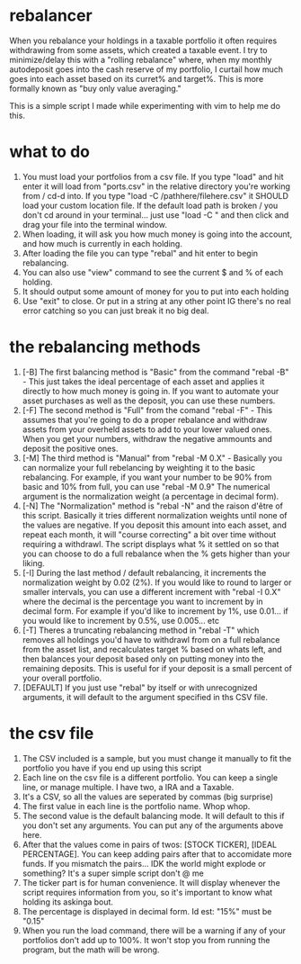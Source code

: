 # rebalancer
When you rebalance your holdings in a taxable portfolio it often requires withdrawing from some assets, which created a taxable event. I try to minimize/delay this with a "rolling rebalance" where, when my monthly autodeposit goes into the cash reserve of my portfolio, I curtail how much goes into each asset based on its curret% and target%. This is more formally known as "buy only value averaging."

This is a simple script I made while experimenting with vim to help me do this. 

# what to do
1. You must load your portfolios from a csv file. If you type "load" and hit enter it will load from "ports.csv" in the relative directory you're working from / cd-d into. If you type "load -C /pathhere/filehere.csv" it SHOULD load your custom location file. If the default load path is broken / you don't cd around in your terminal... just use "load -C " and then click and drag your file into the terminal window.
2. When loading, it will ask you how much money is going into the account, and how much is currently in each holding.
3. After loading the file you can type "rebal" and hit enter to begin rebalancing.
4. You can also use "view" command to see the current $ and % of each holding.
5. It should output some amount of money for you to put into each holding
6. Use "exit" to close. Or put in a string at any other point IG there's no real error catching so you can just break it no big deal. 

# the rebalancing methods
1. [-B] The first balancing method is "Basic" from the command "rebal -B" - This just takes the ideal percentage of each asset and applies it directly to how much money is going in. If you want to automate your asset purchases as well as the deposit, you can use these numbers. 
2. [-F] The second method is "Full" from the comand "rebal -F" - This assumes that you're going to do a proper rebalance and withdraw assets from your overheld assets to add to your lower valued ones. When you get your numbers, withdraw the negative ammounts and deposit the positive ones.
3. [-M] The third method is "Manual" from "rebal -M 0.X" - Basically you can normalize your full rebelancing by weighting it to the basic rebalancing. For example, if you want your number to be 90% from basic and 10% from full, you can use "rebal -M 0.9" The numerical argument is the normalization weight (a percentage in decimal form).
4. [-N] The "Normalization" method is "rebal -N" and the raison d'être of this script. Basically it tries different normalization weights until none of the values are negative. If you deposit this amount into each asset, and repeat each month, it will "course correcting" a bit over time without requiring a withdrawl. The script displays what % it settled on so that you can choose to do a full rebalance when the % gets higher than your liking.
5. [-I] During the last method / default rebalancing, it increments the normalization weight by 0.02 (2%). If you would like to round to larger or smaller intervals, you can use a different increment with "rebal -I 0.X" where the decimal is the percentage you want to increment by in decimal form. For example if you'd like to increment by 1%, use 0.01... if you would like to increment by 0.5%, use 0.005... etc
6. [-T] Theres a truncating rebalancing method in "rebal -T" which removes all holdings you'd have to withdrawl from on a full rebalance from the asset list, and recalculates target % based on whats left, and then balances your deposit based only on putting money into the remaining deposits. This is useful for if your deposit is a small percent of your overall portfolio.
7. [DEFAULT] If you just use "rebal" by itself or with unrecognized arguments, it will default to the argument specified in ths CSV file.

# the csv file
1. The CSV included is a sample, but you must change it manually to fit the portfolio you have if you end up using this script
2. Each line on the csv file is a different portfolio. You can keep a single line, or manage multiple. I have two, a IRA and a Taxable.
3. It's a CSV, so all the values are seperated by commas (big surprise)
4. The first value in each line is the portfolio name. Whop whop.
5. The second value is the default balancing mode. It will default to this if you don't set any arguments. You can put any of the arguments above here.
6. After that the values come in pairs of twos: [STOCK TICKER], [IDEAL PERCENTAGE]. You can keep adding pairs after that to accomidate more funds. If you mismatch the pairs... IDK the world might explode or something? It's a super simple script don't @ me
7. The ticker part is for human convenience. It will display whenever the script requires information from you, so it's important to know what holding its askinga bout.
8. The percentage is displayed in decimal form. Id est: "15%" must be "0.15"
9. When you run the load command, there will be a warning if any of your portfolios don't add up to 100%. It won't stop you from running the program, but the math will be wrong.
